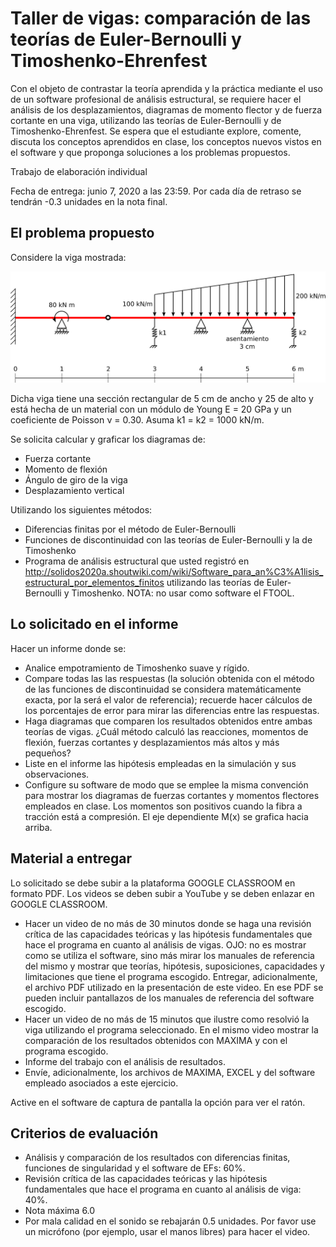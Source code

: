 # Taller de vigas: comparación de las teorías de Euler-Bernoulli y Timoshenko-Ehrenfest

Con el objeto de contrastar la teoría aprendida y la práctica mediante el uso de un software profesional de análisis estructural, se requiere hacer el análisis de los desplazamientos, diagramas de momento flector y de fuerza cortante en una viga, utilizando las teorías de Euler-Bernoulli y de Timoshenko-Ehrenfest. Se espera que el estudiante explore, comente, discuta los conceptos aprendidos en clase, los conceptos nuevos vistos en el software y que proponga soluciones a los problemas propuestos.

Trabajo de elaboración individual

Fecha de entrega: junio 7, 2020 a las 23:59. Por cada día de retraso se tendrán -0.3 unidades en la nota final.

## El problema propuesto
Considere la viga mostrada:

<img src="figs/viga_2020a.svg"/>

Dicha viga tiene una sección rectangular de 5 cm de ancho y 25 de alto y está hecha de un material con un módulo de Young E = 20 GPa y un coeficiente de Poisson ν = 0.30. Asuma k1 = k2 = 1000 kN/m.

Se solicita calcular y graficar los diagramas de:
* Fuerza cortante
* Momento de flexión
* Ángulo de giro de la viga
* Desplazamiento vertical

Utilizando los siguientes métodos:
* Diferencias finitas por el método de Euler-Bernoulli
* Funciones de discontinuidad con las teorías de Euler-Bernoulli y la de Timoshenko
* Programa de análisis estructural que usted registró en http://solidos2020a.shoutwiki.com/wiki/Software_para_an%C3%A1lisis_estructural_por_elementos_finitos utilizando las teorías de Euler-Bernoulli y Timoshenko. NOTA: no usar como software el FTOOL.



## Lo solicitado en el informe
Hacer un informe donde se:
* Analice empotramiento de Timoshenko suave y rígido.
* Compare todas las las respuestas (la solución obtenida con el método de las funciones de discontinuidad se considera matemáticamente exacta, por la será el valor de referencia); recuerde hacer cálculos de los porcentajes de error para mirar las diferencias entre las respuestas. 
* Haga diagramas que comparen los resultados obtenidos entre ambas teorías de vigas. ¿Cuál método calculó las reacciones, momentos de flexión, fuerzas cortantes y desplazamientos más altos y más pequeños? 
* Liste en el informe las hipótesis empleadas en la simulación y sus observaciones.
* Configure su software de modo que se emplee la misma convención para mostrar los diagramas de fuerzas cortantes y momentos flectores empleados en clase. Los momentos son positivos cuando la fibra a tracción está a compresión. El eje dependiente M(x) se grafica hacia arriba.



## Material a entregar
Lo solicitado se debe subir a la plataforma GOOGLE CLASSROOM en formato PDF. Los videos se deben subir a YouTube y se deben enlazar en GOOGLE CLASSROOM.

* Hacer un video de no más de 30 minutos donde se haga una revisión crítica de las capacidades teóricas y las hipótesis fundamentales que hace el programa en cuanto al análisis de vigas. OJO: no es mostrar como se utiliza el software, sino más mirar los manuales de referencia del mismo y mostrar que teorías, hipótesis, suposiciones, capacidades y limitaciones que tiene el programa escogido. Entregar, adicionalmente, el archivo PDF utilizado en la presentación de este video. En ese PDF se pueden incluir pantallazos de los manuales de referencia del software escogido.
* Hacer un video de no más de 15 minutos que ilustre como resolvió la viga utilizando el programa seleccionado. En el mismo video mostrar la comparación de los resultados obtenidos con MAXIMA y con el programa escogido. 
* Informe del trabajo con el análisis de resultados.
* Envíe, adicionalmente, los archivos de MAXIMA, EXCEL y del software empleado asociados a este ejercicio.

Active en el software de captura de pantalla la opción para ver el ratón.



## Criterios de evaluación
* Análisis y comparación de los resultados con diferencias finitas, funciones de singularidad y el software de EFs: 60%.
* Revisión crítica de las capacidades teóricas y las hipótesis fundamentales que hace el programa en cuanto al análisis de viga: 40%.
* Nota máxima 6.0
* Por mala calidad en el sonido se rebajarán 0.5 unidades. Por favor use un micrófono (por ejemplo, usar el manos libres) para hacer el video.
